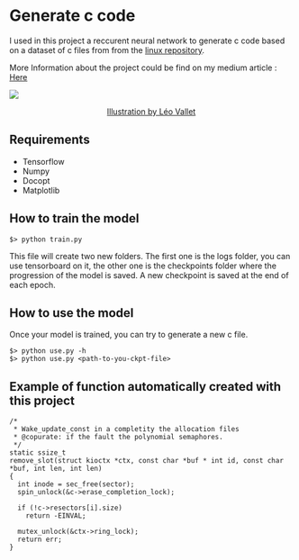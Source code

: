 # Generate c code

I used in this project a reccurent neural network to generate c code based on a dataset of c files from from the <a href="https://github.com/torvalds/linux">linux repository</a>.

More Information about the project could be find on my medium article : <a href=""> Here </a>

<a href="" ><img src="img/leo_vallet.jpg" /></a>
<center><a href="https://www.linkedin.com/in/leovallet/">Illustration by Léo Vallet</a></center>

## Requirements

<ul>
<li>Tensorflow</li>
<li>Numpy</li>
<li>Docopt</li>
<li>Matplotlib</li>
</ul>

## How to train the model

 
    $> python train.py

This file will create two new folders. The first one is the logs folder, you can use tensorboard on it, the other one is the checkpoints folder where the progression of the model is saved. A new checkpoint is saved at the end of each epoch.

## How to use the model

Once your model is trained, you can try to generate a new c file.

    $> python use.py -h
    $> python use.py <path-to-you-ckpt-file>

## Example of function automatically created with this project


    /*
     * Wake_update_const in a completity the allocation files
     * @copurate: if the fault the polynomial semaphores.
     */
    static ssize_t
    remove_slot(struct kioctx *ctx, const char *buf * int id, const char *buf, int len, int len)
    {
      int inode = sec_free(sector);
      spin_unlock(&c->erase_completion_lock);

      if (!c->resectors[i].size)
        return -EINVAL;

      mutex_unlock(&ctx->ring_lock);
      return err;
    }
